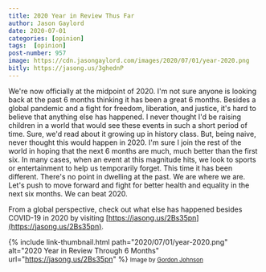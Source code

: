 ```yaml
---
title: 2020 Year in Review Thus Far
author: Jason Gaylord
date: 2020-07-01
categories: [opinion]
tags:  [opinion]
post-number: 957
image: https://cdn.jasongaylord.com/images/2020/07/01/year-2020.png
bitly: https://jasong.us/3ghednP
---
```


We're now officially at the midpoint of 2020. I'm not sure anyone is looking back at the past 6 months thinking it has been a great 6 months. Besides a global pandemic and a fight for freedom, liberation, and justice, it's hard to believe that anything else has happened. I never thought I'd be raising children in a world that would see these events in such a short period of time. Sure, we'd read about it growing up in history class. But, being naive, never thought this would happen in 2020. I'm sure I join the rest of the world in hoping that the next 6 months are much, much better than the first six. In many cases, when an event at this magnitude hits, we look to sports or entertainment to help us temporarily forget. This time it has been different. There's no point in dwelling at the past. We are where we are. Let's push to move forward and fight for better health and equality in the next six months. We can beat 2020.

From a global perspective, check out what else has happened besides COVID-19 in 2020 by visiting [https://jasong.us/2Bs35pn](https://jasong.us/2Bs35pn).

{% include link-thumbnail.html path="2020/07/01/year-2020.png" alt="2020 Year in Review Through 6 Months" url="https://jasong.us/2Bs35pn" %}
<small>Image by <a href="https://jasong.us/31xL6s7">Gordon Johnson</a></small>